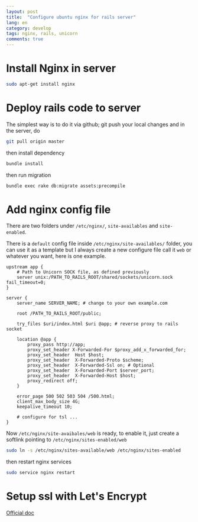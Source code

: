 ```yaml
---
layout: post
title:  "Configure ubuntu nginx for rails server"
lang: en
category: develop
tags: nginx, rails, unicorn
comments: true
---
```


# Install Nginx in server
```bash
sudo apt-get install nginx
```

# Deploy rails code to server
The simplest way is to do it via github; git push your local changes and in the server, do
```bash
git pull origin master
```
then install dependency
```bash
bundle install
```
then run migration
```bash
bundle exec rake db:migrate assets:precompile
```

# Add nginx config file
There are two folders under `/etc/nginx/`, `site-availables` and `site-enabled`.

There is a `default` config file inside `/etc/nginx/site-availables/` folder, you can use it as a template but I always create a new configure file call it `web` or whatever you want, here is one example.

```
upstream app {
    # Path to Unicorn SOCK file, as defined previously
    server unix:/PATH_TO_RAILS_ROOT/shared/sockets/unicorn.sock fail_timeout=0;
}

server {
    server_name SERVER_NAME; # change to your own example.com

    root /PATH_TO_RAILS_ROOT/public;

    try_files $uri/index.html $uri @app; # reverse proxy to rails socket

    location @app {
        proxy_pass http://app;
        proxy_set_header X-Forwarded-For $proxy_add_x_forwarded_for;
        proxy_set_header  Host $host;
        proxy_set_header  X-Forwarded-Proto $scheme;
        proxy_set_header  X-Forwarded-Ssl on; # Optional
        proxy_set_header  X-Forwarded-Port $server_port;
        proxy_set_header  X-Forwarded-Host $host;
        proxy_redirect off;
    }

    error_page 500 502 503 504 /500.html;
    client_max_body_size 4G;
    keepalive_timeout 10;

    # configure for tsl ...
}

```
Now `/etc/nginx/site-avaibales/web` is ready, to enable it, just create a softlink pointing to `/etc/nginx/sites-enabled/web`

```bash
sudo ln -s /etc/nginx/sites-available/web /etc/nginx/sites-enabled
```
then restart nginx services
```bash
sudo service nginx restart
```

# Setup ssl with Let's Encrypt
[Official doc][letsencrypt-url]

[letsencrypt-url]: https://certbot.eff.org/
